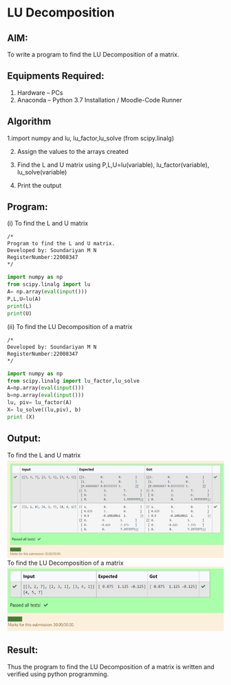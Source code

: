 # LU Decomposition 

## AIM:
To write a program to find the LU Decomposition of a matrix.

## Equipments Required:
1. Hardware – PCs
2. Anaconda – Python 3.7 Installation / Moodle-Code Runner

## Algorithm
1.import numpy and lu, lu_factor,lu_solve (from scipy.linalg)

2. Assign the values to the arrays created

3. Find the L and U matrix using P,L,U=lu(variable), lu_factor(variable), lu_solve(variable)

4. Print the output

## Program:
(i) To find the L and U matrix
```
/*
Program to find the L and U matrix.
Developed by: Soundariyan M N
RegisterNumber:22008347 
*/
```
```python
import numpy as np
from scipy.linalg import lu
A= np.array(eval(input()))
P,L,U=lu(A)
print(L)
print(U)
```

(ii) To find the LU Decomposition of a matrix
```
/*
Developed by: Soundariyan M N
RegisterNumber:22008347 
*/
```
```python
import numpy as np
from scipy.linalg import lu_factor,lu_solve
A=np.array(eval(input()))
b=np.array(eval(input()))
lu, piv= lu_factor(A)
X= lu_solve((lu,piv), b)
print (X)
```

## Output:
 To find the L and U matrix
![model](OUTPUT.png)
To find the LU Decomposition of a matrix
![model](outputt.png)




## Result:
Thus the program to find the LU Decomposition of a matrix is written and verified using python programming.

